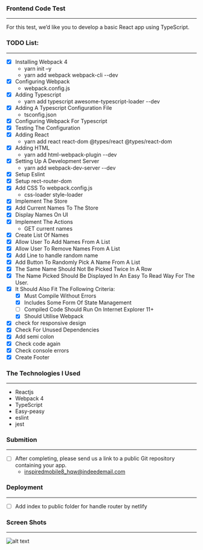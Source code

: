 ### Frontend Code Test
------

For this test, we’d like you to develop a basic React app using TypeScript.

### TODO List:
------

* [x] Installing Webpack 4
    * yarn init –y 
    * yarn add webpack webpack-cli --dev 
* [x] Configuring Webpack
    * webpack.config.js
* [x] Adding Typescript
    * yarn add typescript awesome-typescript-loader --dev
* [x] Adding A Typescript Configuration File
    * tsconfig.json
* [x] Configuring Webpack For Typescript
* [x] Testing The Configuration
* [x] Adding React
    * yarn add react react-dom @types/react @types/react-dom
* [x] Adding HTML
    * yarn add html-webpack-plugin --dev
* [x] Setting Up A Development Server
    * yarn add webpack-dev-server --dev  
* [x] Setup Eslint
* [x] Setup rect-router-dom 
* [x] Add CSS To webpack.config.js
    * css-loader style-loader
* [x] Implement The Store
* [x] Add Current Names To The Store
* [x] Display Names On UI
* [x] Implement The Actions
    * GET current names
* [x] Create List Of Names
* [x] Allow User To Add Names From A List
* [x] Allow User To Remove Names From A List
* [x] Add Line to handle random name
* [x] Add Button To Randomly Pick A Name From A List 
* [x] The Same Name Should Not Be Picked Twice In A Row
* [x] The Name Picked Should Be Displayed In An Easy To Read Way For The User.
* [x] It Should Also Fit The Following Criteria:
    * [x] Must Compile Without Errors
    * [x] Includes Some Form Of State Management
    * [ ] Compiled Code Should Run On Internet Explorer 11+
    * [x] Should Utilise Webpack
* [x] check for responsive design
* [x] Check For Unused Dependencies
* [x] Add semi colon
* [x] Check code again
* [x] Check console errors
* [x] Create Footer

### The Technologies I Used
-------

* Reactjs
* Webpack 4
* TypeScript
* Easy-peasy
* eslint
* jest

### Submition
-------

* [ ] After completing, please send us a link to a public Git repository containing your app.
    * inspiredmobile8_hqw@indeedemail.com

### Deployment
------

* [ ] Add index to public folder for handle router by netlify

### Screen Shots
------

![alt text](https://i.postimg.cc/qMVxHC4P/Screenshot-2020-02-22-Type-Script-React.png)
